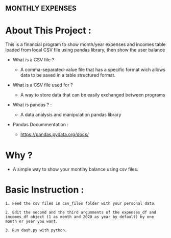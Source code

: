 ## MONTHLY EXPENSES


# About This Project :

This is a financial program to show month/year expenses and incomes table loaded from local CSV file using pandas library, then show the user balance 


- What is a CSV file ?

    * A comma-separated-value file that has a specific format wich allows data to be saved in a table structured format.

- What is a CSV file used for ?

    * A way to store data that can be easily exchanged between programs


- What is pandas ? : 

    * A data analysis and manipulation pandas library


- Pandas Docummentation :

    * https://pandas.pydata.org/docs/

    

# Why ?

- A simple way to show your montlhy balance using csv files.



# Basic Instruction : 

    1. Feed the csv files in csv_files folder with your personal data.

    2. Edit the second and the third argumments of the expenses_df and incomes_df object (1 as month and 2020 as year by default) by one month or year you want.

    3. Run dash.py with python.